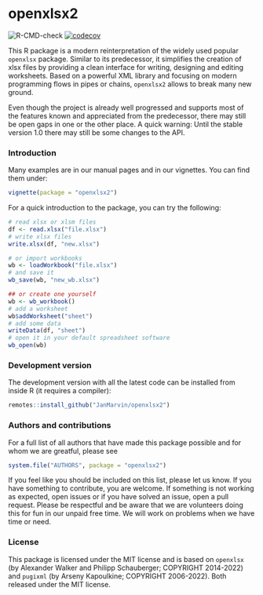 openxlsx2
========

![R-CMD-check](https://github.com/JanMarvin/openxlsx2/workflows/R-CMD-check/badge.svg?branch=main) [![codecov](https://codecov.io/gh/JanMarvin/openxlsx2/branch/main/graph/badge.svg?token=HEZ7rXcZNq)](https://app.codecov.io/gh/JanMarvin/openxlsx2)

This R package is a modern reinterpretation of the widely used popular `openxlsx` package. Similar to its predecessor, it simplifies the creation of xlsx files by providing a clean interface for writing, designing and editing worksheets. Based on a powerful XML library and focusing on modern programming flows in pipes or chains, `openxlsx2` allows to break many new ground.

Even though the project is already well progressed and supports most of the features known and appreciated from the predecessor, there may still be open gaps in one or the other place. A quick warning: Until the stable version 1.0 there may still be some changes to the API.

### Introduction
Many examples are in our manual pages and in our vignettes. You can find them under:

```R
vignette(package = "openxlsx2")
```

For a quick introduction to the package, you can try the following:

```R
# read xlsx or xlsm files
df <- read.xlsx("file.xlsx")
# write xlsx files
write.xlsx(df, "new.xlsx")

# or import workbooks
wb <- loadWorkbook("file.xlsx")
# and save it
wb_save(wb, "new_wb.xlsx")

## or create one yourself
wb <- wb_workbook()
# add a worksheet
wb$addWorksheet("sheet")
# add some data
writeData(df, "sheet")
# open it in your default spreadsheet software
wb_open(wb)
```


### Development version
The development version with all the latest code can be installed from inside R (it requires a compiler):

```R
remotes::install_github("JanMarvin/openxlsx2")
```

### Authors and contributions
For a full list of all authors that have made this package possible and for whom we are greatful, please see
```R
system.file("AUTHORS", package = "openxlsx2")
```
If you feel like you should be included on this list, please let us know. If you have something to contribute, you are welcome. If something is not working as expected, open issues or if you have solved an issue, open a pull request. Please be respectful and be aware that we are volunteers doing this for fun in our unpaid free time. We will work on problems when we have time or need.


### License
This package is licensed under the MIT license and is based on `openxlsx` (by Alexander Walker and Philipp Schauberger; COPYRIGHT 2014-2022) and `pugixml` (by Arseny Kapoulkine; COPYRIGHT 2006-2022). Both released under the MIT license.
